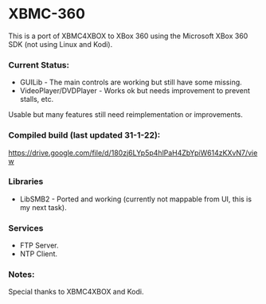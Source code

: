 # XBMC-360

This is a port of XBMC4XBOX to XBox 360 using the Microsoft XBox 360 SDK (not using Linux and Kodi).

### Current Status:
- GUILib - The main controls are working but still have some missing.
- VideoPlayer/DVDPlayer - Works ok but needs improvement to prevent stalls, etc.

Usable but many features still need reimplementation or improvements.

### Compiled build (last updated 31-1-22):
https://drive.google.com/file/d/180zj6LYp5p4hlPaH4ZbYpiW614zKXvN7/view

### Libraries
- LibSMB2 - Ported and working (currently not mappable from UI, this is my next task).

### Services
- FTP Server.
- NTP Client.

### Notes:
Special thanks to XBMC4XBOX and Kodi.
